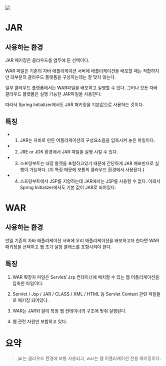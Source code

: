 ![](https://velog.velcdn.com/images/sunblock99/post/3f167279-e705-475f-9161-c3fb9b4544d3/image.png)

# JAR

## 사용하는 환경

JAR 패키징은 클라우드를 염두에 둔 선택이다.

WAR 파일은 기존의 자바 애플리케이션 서버에 애플리케이션을 배포할 때는 적합하지만 대부분의 클라우드 플랫폼을 구성하는데는 잘 맞지 않는다.

일부 클라우드 플랫폼에서는 WAR파일을 배포하고 실행할 수 있다. 그러나 모든 자바 클라우드 플랫폼은 실행 가능한 JAR파일을 사용한다.

따라서 Spring Initializer에서도 JAR 패키징을 기본값으로 사용하는 것이다.

## 특징

- 1. JAR는 자바로 만든 어플리케이션의 구성요소들을 압축시켜 놓은 파일이다.

- 2. JRE or JDK 환경에서 JAR 파일을 실행 시킬 수 있다.

- 3. 스프링부트는 내장 톰캣을 포함하고있기 때문에 간단하게 JAR 배포만으로 실행이 가능하다. (이 특징 때문에 보통의 클라우드 환경에서 사용된다.)

- 4. 스프링부트에서 JSP를 지양하는데 JAR에서는 JSP를 사용할 수 없다. 이래서 Spring Initializer에서도 기본 값이 JAR로 되어있다.

# WAR

## 사용하는 환경

만일 기존의 자바 애플리케이션 서버에 우리 애플리케이션을 배포하고자 한다면 WAR 패키징을 선택하고 웹 초기 설정 클래스를 포함시켜야 한다. 

## 특징

1. WAR 확장자 파일은 Servlet/ Jsp 컨테이너에 배치할 수 있는 웹 어플리케이션을 압축한 파일이다.

2. Servlet / Jsp / JAR / CLASS / XML / HTML 등 Servlet Context 관련 파일들로 패키징 되어있다. 

3. WAR는 JAR와 달리 특정 웹 컨테이너의 구조에 맞춰 실행된다.

4. 웹 관련 자원만 포함하고 있다.

# 요약

> jar는 클라우드 환경에 보통 사용되고,
war는 웹 어플리케이션 전용 패키징이다.